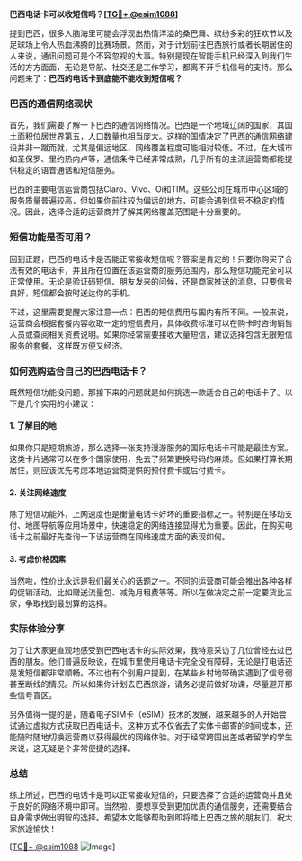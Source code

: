 **巴西电话卡可以收短信吗？[[TG💪+ @esim1088](https://t.me/s/esim1088)]**

提到巴西，很多人脑海里可能会浮现出热情洋溢的桑巴舞、缤纷多彩的狂欢节以及足球场上令人热血沸腾的比赛场景。然而，对于计划前往巴西旅行或者长期居住的人来说，通讯问题可是个不容忽视的大事。特别是现在智能手机已经深入到我们生活的方方面面，无论是导航、社交还是工作学习，都离不开手机信号的支持。那么问题来了：**巴西的电话卡到底能不能收到短信呢？**

### 巴西的通信网络现状

首先，我们需要了解一下巴西的通信网络情况。巴西是一个地域辽阔的国家，其国土面积位居世界第五，人口数量也相当庞大。这样的国情决定了巴西的通信网络建设并非一蹴而就，尤其是偏远地区，网络覆盖程度可能相对较低。不过，在大城市如圣保罗、里约热内卢等，通信条件已经非常成熟，几乎所有的主流运营商都能提供稳定的语音通话和短信服务。

巴西的主要电信运营商包括Claro、Vivo、Oi和TIM。这些公司在城市中心区域的服务质量普遍较高，但如果你前往较为偏远的地方，可能会遇到信号不稳定的情况。因此，选择合适的运营商并了解其网络覆盖范围是十分重要的。

### 短信功能是否可用？

回到正题，巴西的电话卡是否能正常接收短信呢？答案是肯定的！只要你购买了合法有效的电话卡，并且所在位置在该运营商的服务范围内，那么短信功能完全可以正常使用。无论是验证码短信、朋友发来的问候，还是商家推送的消息，只要信号良好，短信都会按时送达你的手机。

不过，这里需要提醒大家注意一点：巴西的短信费用与国内有所不同。一般来说，运营商会根据套餐内容收取一定的短信费用，具体收费标准可以在购卡时咨询销售人员或查阅相关资费说明。如果你经常需要接收大量短信，建议选择包含无限短信服务的套餐，这样既方便又经济。

### 如何选购适合自己的巴西电话卡？

既然短信功能没问题，那接下来的问题就是如何挑选一款适合自己的电话卡了。以下是几个实用的小建议：

#### 1. 了解目的地
如果你只是短期旅游，那么选择一张支持漫游服务的国际电话卡可能是最佳方案。这类卡片通常可以在多个国家使用，免去了频繁更换号码的麻烦。但如果打算长期居住，则应该优先考虑本地运营商提供的预付费卡或后付费卡。

#### 2. 关注网络速度
除了短信功能外，上网速度也是衡量电话卡好坏的重要指标之一。特别是在移动支付、地图导航等应用场景中，快速稳定的网络连接显得尤为重要。因此，在购买电话卡之前最好先查询一下该运营商在网络速度方面的表现如何。

#### 3. 考虑价格因素
当然啦，性价比永远是我们最关心的话题之一。不同的运营商可能会推出各种各样的促销活动，比如赠送流量包、减免月租费等等。所以在做决定之前一定要货比三家，争取找到最划算的选择。

### 实际体验分享

为了让大家更直观地感受到巴西电话卡的实际效果，我特意采访了几位曾经去过巴西的朋友。他们普遍反映说，在城市里使用电话卡完全没有障碍，无论是打电话还是发短信都非常顺畅。不过也有个别用户提到，在某些乡村地带确实遇到了信号弱甚至断线的情况。所以如果你计划去巴西旅游，请务必提前做好功课，尽量避开那些信号盲区。

另外值得一提的是，随着电子SIM卡（eSIM）技术的发展，越来越多的人开始尝试通过虚拟方式获取巴西电话卡。这种方式不仅省去了实体卡邮寄的时间成本，还能随时随地切换运营商以获得最优的网络体验。对于经常跨国出差或者留学的学生来说，这无疑是个非常便捷的选择。

### 总结

综上所述，巴西的电话卡是可以正常接收短信的，只要选择了合适的运营商并且处于良好的网络环境中即可。当然啦，要想享受到更加优质的通信服务，还需要结合自身需求做出明智的选择。希望本文能够帮助到即将踏上巴西之旅的朋友们，祝大家旅途愉快！

[[TG💪+ @esim1088](https://t.me/s/esim1088) ![Image](https://i.postimg.cc/4NQfJmqS/Snipaste-2025-05-13-00-14-12.png)]
